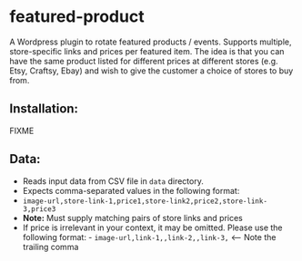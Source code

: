 # featured-product
A Wordpress plugin to rotate featured products / events.  Supports multiple, store-specific links and prices per featured item.
The idea is that you can have the same product listed for different prices at different stores (e.g. Etsy, Craftsy, Ebay) and
wish to give the customer a choice of stores to buy from.

## Installation:
FIXME

## Data:
-  Reads input data from CSV file in `data` directory.
-  Expects comma-separated values in the following format:
  -  `image-url,store-link-1,price1,store-link2,price2,store-link-3,price3`
  -  **Note:**  Must supply matching pairs of store links and prices
  -  If price is irrelevant in your context, it may be omitted.  Please use the following format:
    -  `image-url,link-1,,link-2,,link-3,` <-- Note the trailing comma
